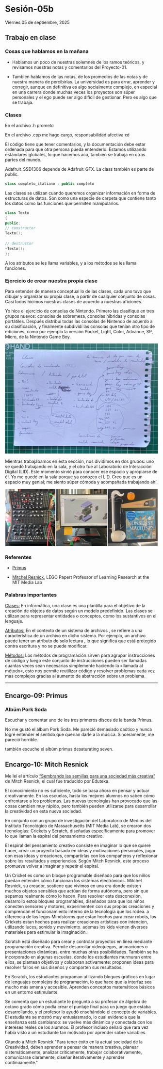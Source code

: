 # Sesión-05b

Viernes 05 de septiembre, 2025

## Trabajo en clase

### Cosas que hablamos en la mañana

- Hablamos un poco de nuestras solemnes de los ramos teóricos, y revisamos nuestras notas y comentarios del Proyecto-01. 

- También hablamos de las notas, de los promedios de las notas y de nuestra manera de percibirlas. La universidad es para errar, aprender y corregir, aunque en definitiva es algo socialmente complejo, en especial en una carrera donde muchas veces los proyectos son súper personales y el ego puede ser algo difícil de gestionar. Pero es algo que se trabaja.

### Clases

En el archivo .h prometo

En el archivo .cpp me hago cargo, responsabilidad afectiva xd

El código tiene que tener comentarios, y la documentación debe estar ordenada para que otra persona pueda entenderlo. Estamos utilizando estándares globales, lo que hacemos acá, también se trabaja en otras partes del mundo.

Adafruit_SSD1306 depende de Adafruit_GFX. La class también es parte de public.

```cpp
class completo_italiano : public completo
```

Las clases se utilizan cuando queremos organizar información en forma de estructuras de datos. Son como una especie de carpeta que contiene tanto los datos como las funciones que permiten manipularlos.

```cpp
class Texto 
{
public;
// constructor
Texto();

// destructor
~Texto();
};
```

A los atributos se les llama variables, y a los métodos se les llama funciones.

### Ejercicio de crear nuestra propia clase

Para entender de manera conceptual lo de las clases, cada uno tuvo que dibujar y organizar su propia clase, a partir de cualquier conjunto de cosas. Casi todos hicimos nuestras clases de acuerdo a nuestras aficiones.

Yo hice el ejercicio de consolas de Nintendo. Primero las clasifiqué en tres grupos nuevos: consolas de sobremesa, consolas híbridas y consolas portátiles. Después distribuí todas las consolas de Nintendo de acuerdo a su clasificación, y finalmente subdividí las consolas que tenían otro tipo de ediciones, como por ejemplo la versión Pocket, Light, Color, Advance, SP, Micro, de la Nintendo Game Boy.

![foto laboratorio](imagenes/tmc-sesion05b-clase.jpeg)

Mientras trabajábamos en esta sección, nos dividimos en dos grupos: uno se quedó trabajando en la sala, y el otro fue al Laboratorio de Interacción Digital (LID). Este momento sirvió para conocer ese espacio y apropiarse de él. Yo me quedé en la sala porque ya conozco el LID. Creo que es un espacio muy genial; me siento súper cómoda y acompañada trabajando ahí.

![foto laboratorio](imagenes/tmc-sesion05b-lid.jpeg)

### Referentes

- [Primus](https://open.spotify.com/artist/64mPnRMMeudAet0E62ypkx?si=n1BETiUFSYygZVssPsuFHA)

- [Mitchel Resnick](https://www.media.mit.edu/people/mres/overview/), LEGO Papert Professor of Learning Research at the MIT Media Lab

### Palabras importantes

[Clases:](https://es.wikipedia.org/wiki/Clase_(inform%C3%A1tica)) En informática, una clase es una plantilla para el objetivo de la creación de objetos de datos según un modelo predefinido. Las clases se utilizan para representar entidades o conceptos, como los sustantivos en el lenguaje.

[Atributos:](https://www.techtarget.com/whatis/definition/attribute) En el contexto de un sistema de archivos , se refiere a una característica de un archivo en dicho sistema. Por ejemplo, un archivo puede tener un atributo de solo lectura , lo que significa que está protegido contra escritura y no se puede modificar. 

[Métodos:](https://gamedevtraum.com/es/programacion-informatica/teoria-de-programacion/que-es-metodo-programacion/#google_vignette) Los métodos de programación sirven para agrupar instrucciones de código y luego este conjunto de instrucciones pueden ser llamadas cuantas veces sean necesarias simplemente haciendo la «llamada al método«, esto nos permite reutilizar código y resolver problemas cada vez mas complejos gracias al aumento de abstracción sobre un problema.

---

## Encargo-09: Primus

### Albúm Pork Soda

Escuchar y comentar uno de los tres primeros discos de la banda Primus.

No me gustó el álbum Pork Soda. Me pareció demasiado caótico y nunca logré entender el sentido que querían darle a la música. Sinceramente, me pareció horrible.

también escuche el albúm primus desaturating seven.

## Encargo-10: Mitch Resnick

Me leí el artículo [“Sembrando las semillas para una sociedad más creativa”](https://eduteka.icesi.edu.co/articulos/ScratchResnickCreativida) de Mitch Resnick, el cual fue traducido por Eduteka. 

El conocimiento no es suficiente, todo se basa ahora en pensar y actuar creativamente. En las escuelas, hasta los mejores alumnos no saben cómo enfrentarse a los problemas. Las nuevas tecnologías han provocado que las cosas cambien muy rápido, pero también pueden utilizarse para desarrollar la creatividad en esta nueva sociedad.

En conjunto con un grupo de investigación del Laboratorio de Medios del Instituto Tecnológico de Massachusetts (MIT Media Lab), se crearon dos tecnologías: Crickets y Scratch, diseñadas específicamente para promover lo que llaman la espiral del pensamiento creativo.

El espiral del pensamiento creativo consiste en imaginar lo que se quiere hacer, crear un proyecto basado en ideas y motivaciones personales, jugar con esas ideas y creaciones, compartirlas con los compañeros y reflexionar sobre los resultados y experiencias. Según Mitch Resnick, este proceso promueve volver a imaginar y repetir el espiral.

Un Cricket es como un bloque programable diseñado para que los niños puedan entender cómo funcionan los sistemas electrónicos. Mitchel Resnick, su creador, sostiene que vivimos en una era donde existen muchos objetos sensibles que actúan de forma autónoma, pero sin que sepamos realmente cómo lo hacen. Para resolver esta desconexión, desarrolló estos bloques programables, diseñados para que los niños conecten sensores y motores, experimenten con sus propias creaciones y comprendan el funcionamiento interno de la tecnología que los rodea.
a diferencia de los legos Mindstorms que estan hechos para crear robots, los Crickets estan hechos para realizar creaciones artisticas con intencion, utilizando luces, sonido y movimiento. ademas los kids vienen diversos materiales para estimular la imaginación.

Scratch está diseñado para crear y controlar proyectos en línea mediante programación creativa. Permite desarrollar videojuegos, animaciones o presentaciones dinámicas, entre muchas otras posibilidades. También se ha incorporado en algunas escuelas, donde los estudiantes murmuran entre ellos, se plantean objetivos y colaboran activamente: proponen ideas para resolver fallos en sus diseños y comparten sus resultados.

En Scratch, los estudiantes programan utilizando bloques gráficos en lugar de lenguajes complejos de programación, lo que hace que la interfaz sea mucho más amena y accesible. Aprenden conceptos matemáticos básicos en un entorno estimulante.

Se comenta que un estudiante le preguntó a su profesor de álgebra de octavo grado cómo podía crear el puntaje final para un juego que estaba desarrollando, y el profesor lo ayudó enseñándole el concepto de variables. El estudiante se mostró muy entusiasmado, lo cual evidencia que la enseñanza está cambiando: se vuelve más dinámica y conectada con los intereses reales de los alumnos. El profesor incluso señaló que rara vez había visto a un estudiante tan motivado por aprender sobre variables.

Citando a Mitch Resnick "Para tener éxito en la actual sociedad de la Creatividad, deben aprender a pensar de manera creativa, planear sistemáticamente, analizar críticamente, trabajar colaborativamente, comunicarse claramente, diseñar iterativamente y aprender continuamente." 
